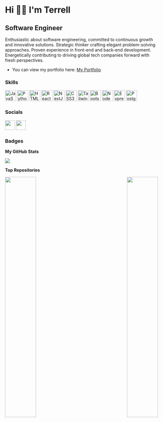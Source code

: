 Hi 👋🏾 I'm Terrell
===================

Software Engineer
------------------

Enthusiastic about software engineering, committed to continuous growth and innovative solutions. Strategic thinker crafting elegant problem-solving approaches. Proven experience in front-end and back-end development. Energetically contributing to driving global tech companies forward with fresh perspectives.

- You can view my portfolio here: <a href="https://terrelljackson.vercel.app/" target="_blank">My Portfolio</a>

### Skills


<p align="left">
<a href="https://developer.mozilla.org/en-US/docs/Web/JavaScript" target="_blank" rel="noreferrer"><img src="https://raw.githubusercontent.com/danielcranney/readme-generator/main/public/icons/skills/javascript-colored.svg" width="36" height="36" alt="JavaScript" /></a>
<a href="https://www.python.org/" target="_blank" rel="noreferrer"><img src="https://raw.githubusercontent.com/danielcranney/readme-generator/main/public/icons/skills/python-colored.svg" width="36" height="36" alt="Python" /></a>
<a href="https://developer.mozilla.org/en-US/docs/Glossary/HTML5" target="_blank" rel="noreferrer"><img src="https://raw.githubusercontent.com/danielcranney/readme-generator/main/public/icons/skills/html5-colored.svg" width="36" height="36" alt="HTML5" /></a>
<a href="https://reactjs.org/" target="_blank" rel="noreferrer"><img src="https://raw.githubusercontent.com/danielcranney/readme-generator/main/public/icons/skills/react-colored.svg" width="36" height="36" alt="React" /></a>
<a href="https://nextjs.org/docs" target="_blank" rel="noreferrer"><img src="https://raw.githubusercontent.com/danielcranney/readme-generator/main/public/icons/skills/nextjs-colored.svg" width="36" height="36" alt="NextJs" /></a>
<a href="https://www.w3.org/TR/CSS/#css" target="_blank" rel="noreferrer"><img src="https://raw.githubusercontent.com/danielcranney/readme-generator/main/public/icons/skills/css3-colored.svg" width="36" height="36" alt="CSS3" /></a>
<a href="https://tailwindcss.com/" target="_blank" rel="noreferrer"><img src="https://raw.githubusercontent.com/danielcranney/readme-generator/main/public/icons/skills/tailwindcss-colored.svg" width="36" height="36" alt="TailwindCSS" /></a>
<a href="https://getbootstrap.com/" target="_blank" rel="noreferrer"><img src="https://raw.githubusercontent.com/danielcranney/readme-generator/main/public/icons/skills/bootstrap-colored.svg" width="36" height="36" alt="Bootstrap" /></a>
<a href="https://nodejs.org/en/" target="_blank" rel="noreferrer"><img src="https://raw.githubusercontent.com/danielcranney/readme-generator/main/public/icons/skills/nodejs-colored.svg" width="36" height="36" alt="NodeJS" /></a>
<a href="https://expressjs.com/" target="_blank" rel="noreferrer"><img src="https://raw.githubusercontent.com/danielcranney/readme-generator/main/public/icons/skills/express-colored.svg" width="36" height="36" alt="Express" /></a>
<a href="https://www.postgresql.org/" target="_blank" rel="noreferrer"><img src="https://raw.githubusercontent.com/danielcranney/readme-generator/main/public/icons/skills/postgresql-colored.svg" width="36" height="36" alt="PostgreSQL" /></a>
</p>


### Socials

<p align="left"> <a href="https://www.linkedin.com/in/terrelljackson-tj/" target="_blank" rel="noreferrer"><img src="https://raw.githubusercontent.com/danielcranney/readme-generator/main/public/icons/socials/linkedin.svg" width="32" height="32" /></a> <a href="https://www.twitter.com/tjr_tech" target="_blank" rel="noreferrer"><img src="https://raw.githubusercontent.com/danielcranney/readme-generator/main/public/icons/socials/twitter.svg" width="32" height="32" /></a></p>

### Badges

<b>My GitHub Stats</b>

<a href="http://www.github.com/tjrelly"><img src="https://github-readme-streak-stats.herokuapp.com/?user=tjrelly&stroke=000000&background=ffffff&ring=3382ed&fire=3382ed&currStreakNum=000000&currStreakLabel=3382ed&sideNums=000000&sideLabels=000000&dates=000000&hide_border=true" /></a>

<b>Top Repositories</b>

<div width="100%" align="center"><a href="https://github.com/tjrelly/smart-brain" align="left"><img align="left" width="45%" src="https://github-readme-stats.vercel.app/api/pin/?username=tjrelly&repo=smart-brain&title_color=3382ed&text_color=000000&icon_color=000000&bg_color=ffffff&hide_border=true&locale=en" /></a><a href="https://github.com/tjrelly/smart-brain-api" align="right"><img align="right" width="45%" src="https://github-readme-stats.vercel.app/api/pin/?username=tjrelly&repo=smart-brain-api&title_color=3382ed&text_color=000000&icon_color=000000&bg_color=ffffff&hide_border=true&locale=en" /></a></div><br /><br /><br /><br /><br /><br /><br />
